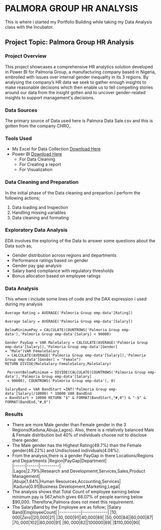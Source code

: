 # PALMORA GROUP HR ANALYSIS
This is where i started my Portfolio Building while taking my Data Analysis class with the Incubator.

## Project Topic: Palmora Group HR Analysis

### Project Overview
This project showcases a comprehensive HR analytics solution developed in Power BI for Palmoria Group, a manufacturing company based in Nigeria, embroiled with issues over internal gender inequality in its 3 regions. By analysing  the company’s HR data we seek to gather enough insights to make reasonable decisions which then enable us to tell compelling stories around our data from the insight gotten and to uncover gender-related insights to support management's decisions.

### Data Sources
The primary source of Data used here is Palmora Data Sale.csv and this is gotten from the company CHRO,.

### Tools Used
- Ms Excel for Data Collection [Download Here](https://www.microsoft.com)
- Power BI [Download Here](https://www.microsoft.com/en-us/download/details.aspx?id=58494)
  - For Data Cleaning
  - For Creating a report
  - For Visualization

### Data Cleaning and Preparation
In the initial phase of the Data cleaning and prepartion.I perform the following actions;
1. Data loading and Inspection
2. Handling missing variables
3. Data cleaning and formating

### Exploratory Data Analysis
EDA involves the exploring of the Data to answer some questions about the Data such as;
- Gender distribution across regions and departments
- Performance ratings based on gender
- Gender pay gap analysis
- Salary band compliance with regulatory thresholds
- Bonus allocation based on employee ratings

### Data Analysis

This where i include some lines of code and the DAX expression i used during my analysis
``` POWER BI/DAX EXPRESSION
Average Rating = AVERAGE('Palmoria Group emp-data'[Rating])
```
```
Average Salary = AVERAGE('Palmoria Group emp-data'[Salary])
```
```
BelowMinimumPay = CALCULATE(COUNTROWS('Palmoria Group emp-data'),'Palmoria Group emp-data'[Salary] < 90000)
```
```
Gender PayGap = VAR MaleSalary = CALCULATE(AVERAGE('Palmoria Group emp-data'[Salary]),'Palmoria Group emp-data'[Gender]
= "Male")VAR FemaleSalary
 = CALCULATE(AVERAGE('Palmoria Group emp-data'[Salary]),'Palmoria Group emp-data'[Gender] = "Female")
RETURN DIVIDE(MaleSalary-FemaleSalary,MaleSalary)
```
```
 PercentBelowMinimum = DIVIDE(CALCULATE(COUNTROWS('Palmoria Group emp-data'),'Palmoria Group emp-data'[Salary]
 < 90000), COUNTROWS('Palmoria Group emp-data'), 0)
```
```
SalaryBand = VAR BandStart =INT('Palmoria Group emp-data'[Salary]/10000) * 10000 VAR BandEnd
= BandStart + 10000 RETURN "$" & FORMAT(BandStart,"#,0") & "-$" & FORMAT(BandEnd,"#,0")
```

### Results
- There are more Male gender than Female gender in the 3 Regions(Kaduna,Abuja,Lagos).
Also, there is a relatively balanced Male & Female distribution but 40% of individuals choose not to disclose there gender.
- The Male gender has the Highest Rating(49.7%) than the Female gender(46.22%) and Undisclosed individuals(4.08%).
- From the analysis,there is a gender PayGap in there Locations/Regions and Departments
  |Region|PayGap|Department|                    
  |------|------|----------|                    
  |Lagos|2.79%|Research and Developmemt,Services,Sales,Product Management|                      
  |Abuja|1.64%|Human Resources,Accounting,Services|
  |Kaduna|0.91|Business Development,Marketing,Legal|
- The analysis shows that Total Count of employee earning below minimum pay is 567,which gives 68.07% of people earning below $90,000. Thereforw,Palmora does not meet this requirement.
- The SalaryBand by the Employee are as follow;
   |Salary Band|EmployeeCount|
   |-----------|-------------|
   |$10,000|Zero|
   |$20,000|21|
   |$30,000|91|
   |$40,000|89|
   |$50,000|84|
   |$60,000|87|
   |$70,000|102|
   |$80,000|91|
   |$90,000|82|
   |$100000|89|
  |$110,000|90| 

